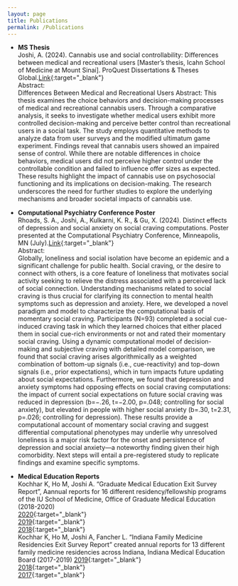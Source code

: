 ```yaml
---
layout: page
title: Publications
permalink: /Publications
---
```


- __MS Thesis__<br>
Joshi, A. (2024). Cannabis use and social controllability: Differences between medical and recreational users [Master’s thesis, Icahn School of Medicine at Mount Sinai]. ProQuest Dissertations & Theses Global.[Link](){:target="_blank"}<br>
Abstract:<br>
Differences Between Medical and Recreational Users
Abstract: This thesis examines the choice behaviors and decision-making processes of medical and recreational cannabis users. Through a comparative analysis, it seeks to investigate whether medical users exhibit more controlled decision-making and perceive better control than recreational users in a social task. The study employs quantitative methods to analyze data from user surveys and the modified ultimatum game experiment. Findings reveal that cannabis users showed an impaired sense of control. While there are notable differences in choice behaviors, medical users did not perceive higher control under the controllable condition and failed to influence offer sizes as expected. These results highlight the impact of cannabis use on psychosocial functioning and its implications on decision-making. The research underscores the need for further studies to explore the underlying mechanisms and broader societal impacts of cannabis use.

- __Computational Psychiatry Conference Poster__<br>
Rhoads, S. A., Joshi, A., Kulkarni, K. R., & Gu, X. (2024). Distinct effects of depression and social anxiety on social craving computations. Poster presented at the Computational Psychiatry Conference, Minneapolis, MN (July).[Link](){:target="_blank"} <br>
Abstract:<br>
Globally, loneliness and social isolation have become an epidemic and a significant challenge for public health. Social craving, or the desire to connect with others, is a core feature of loneliness that motivates social activity seeking to relieve the distress associated with a perceived lack of social connection. Understanding mechanisms related to social craving is thus crucial for clarifying its connection to mental health symptoms such as depression and anxiety. Here, we developed a novel paradigm and model to characterize the computational basis of momentary social craving. Participants (N=93) completed a social cue-induced craving task in which they learned choices that either placed them in social cue-rich environments or not and rated their momentary social craving. Using a dynamic computational model of decision-making and subjective craving with detailed model comparison, we found that social craving arises algorithmically as a weighted combination of bottom-up signals (i.e., cue-reactivity) and top-down signals (i.e., prior expectations), which in turn impacts future updating about social expectations. Furthermore, we found that depression and anxiety symptoms had opposing effects on social craving computations: the impact of current social expectations on future social craving was reduced in depression (b=−.26, t=−2.00, p=.048; controlling for social anxiety), but elevated in people with higher social anxiety (b=.30, t=2.31, p=.026; controlling for depression). These results provide a computational account of momentary social craving and suggest differential computational phenotypes may underlie why unresolved loneliness is a major risk factor for the onset and persistence of depression and social anxiety—a noteworthy finding given their high comorbidity. Next steps will entail a pre-registered study to replicate findings and examine specific symptoms.

- __Medical Education Reports__<br>
Kochhar K, Ho M, Joshi A. “Graduate Medical Education Exit Survey Report”, Aannual reports for 16 different residency/fellowship programs of the IU School of Medicine, Office of Graduate Medical Education (2018-2020) <br> 
[2020](https://scholarworks.indianapolis.iu.edu/server/api/core/bitstreams/3e16e26d-48e8-4596-9595-9b6661ae8265/content){:target="_blank"}<br>
[2019](https://scholarworks.indianapolis.iu.edu/server/api/core/bitstreams/769b5acd-39f9-4a1d-aaa9-8c687f2d6e21/content){:target="_blank"}<br>
[2018](https://scholarworks.indianapolis.iu.edu/server/api/core/bitstreams/f258b1f0-1ab8-45c1-8a3d-439746d38401/content){:target="_blank"}<br>
Kochhar K, Ho M, Joshi A, Fancher L. “Indiana Family Medicine Residencies Exit Survey Report” created annual reports for 13 different family medicine residencies across Indiana, Indiana Medical Education Board (2017-2019)
[2019](){:target="_blank"}<br>
[2018](){:target="_blank"}<br>
[2017](https://scholarworks.indianapolis.iu.edu/server/api/core/bitstreams/9f3532fb-9cda-41ef-92fc-7f4327ec208d/content){:target="_blank"}<br>

